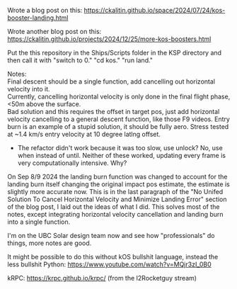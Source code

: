 Wrote a blog post on this: https://ckalitin.github.io/space/2024/07/24/kos-booster-landing.html

Wrote another blog post on this:
https://ckalitin.github.io/projects/2024/12/25/more-kos-boosters.html

Put the this repository in the Ships/Scripts folder in the KSP directory and then call it with "switch to 0." "cd kos." "run land."

Notes:  
Final descent should be a single function, add cancelling out horizontal velocity into it.  
Currently, cancelling horizontal velocity is only done in the final flight phase, <50m above the surface.  
Bad solution and this requires the offset in target pos, just add horizontal velocity cancelling to a general descent function, like those F9 videos.
Entry burn is an example of a stupid solution, it should be fully aero. Stress tested at ~1.4 km/s entry velocity at 10 degree latlng offset.
+  The refactor didn't work because it was too slow, use unlock? No, use when instead of until. Neither of these worked, updating every frame is very computationally intensive. Why?

On Sep 8/9 2024 the landing burn function was changed to account for the landing burn itself changing the original impact pos estimate, the estimate is slightly more accurate now. This is in the last paragraph of the "No Unifed Solution To Cancel Horizontal Velocity and Minimize Landing Error" section of the blog post, I laid out the ideas of what I did. This solves most of the notes, except integrating horizontal velocity cancellation and landing burn into a single function.

I'm on the UBC Solar design team now and see how "professionals" do things, more notes are good.

It might be possible to do this without kOS bullshit language, instead the less bullshit Python:
https://www.youtube.com/watch?v=MQjr3zI_0B0

kRPC: https://krpc.github.io/krpc/
(from the I2Rocketguy stream)

